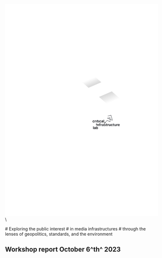 ![](../assets/images/cover.svg)\

<div id="header">
# Exploring the public interest
# in media infrastructures
# through the lenses of geopolitics, standards, and the environment
</div>

## Workshop report October 6^th^ 2023

<span class="category all"><!-- dot: possible values: all,
environment, geopolitics, standards, standards-geopolitics,
environment-geopolitics, environment-standards ---></span>


